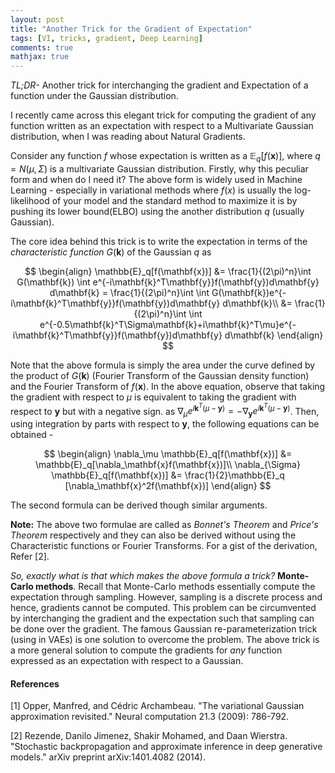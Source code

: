 ```yaml
---
layout: post
title: "Another Trick for the Gradient of Expectation"
tags: [VI, tricks, gradient, Deep Learning]
comments: true
mathjax: true
---
```


*TL;DR-* Another trick for interchanging the gradient and Expectation of a function under the Gaussian distribution.

I recently came across this elegant trick for computing the gradient of any function written as an expectation with respect to a Multivariate Gaussian distribution, when I was reading about Natural Gradients.

Consider any function $f$ whose expectation is written as a $\mathbb{E}_q[f(\mathbf{x})]$, where $q = N(\mu, \Sigma)$ is a multivariate Gaussian distribution. Firstly, why this peculiar form and when do I need it? The above form is widely used in Machine Learning - especially in variational methods where $f(x)$ is usually the log-likelihood of your model and the standard method to maximize it is by pushing its lower bound(ELBO) using the another distribution $q$ (usually Gaussian).

The core idea behind this trick is to write the expectation in terms of the *characteristic function* $G(\mathbf{k})$ of the Gaussian $q$ as

$$
\begin{align}
\mathbb{E}_q[f(\mathbf{x})] &= \frac{1}{(2\pi)^n}\int  G(\mathbf{k}) \int e^{-i\mathbf{k}^T\mathbf{y}}f(\mathbf{y})d\mathbf{y} d\mathbf{k} = \frac{1}{(2\pi)^n}\int \int G(\mathbf{k})e^{-i\mathbf{k}^T\mathbf{y}}f(\mathbf{y})d\mathbf{y} d\mathbf{k}\\
&= \frac{1}{(2\pi)^n}\int \int e^{-0.5\mathbf{k}^T\Sigma\mathbf{k}+i\mathbf{k}^T\mu}e^{-i\mathbf{k}^T\mathbf{y}}f(\mathbf{y})d\mathbf{y} d\mathbf{k}
\end{align}
$$

Note that the above formula is simply the area under the curve defined by the product of $G(\mathbf{k})$ (Fourier Transform of the Gaussian density function) and the Fourier Transform of $f(\mathbf{x})$. In the above equation, observe that taking the gradient with respect to $\mu$ is equivalent to taking the gradient with respect to $\mathbf{y}$ but with a negative sign. as $\nabla_{\mu}e^{i\mathbf{k}^T(\mu - \mathbf{y})} = - \nabla_{\mathbf{y}}e^{i\mathbf{k}^T(\mu - \mathbf{y})}$. Then, using integration by parts with respect to $\mathbf{y}$, the following equations can be obtained -

$$
\begin{align}
\nabla_\mu \mathbb{E}_q[f(\mathbf{x})] &= \mathbb{E}_q[\nabla_\mathbf{x}f(\mathbf{x})]\\
\nabla_{\Sigma} \mathbb{E}_q[f(\mathbf{x})] &= \frac{1}{2}\mathbb{E}_q [\nabla_\mathbf{x}^2f(\mathbf{x})]
\end{align}
$$

The second formula can be derived though similar arguments.

**Note:** The above two formulae are called as *Bonnet's Theorem* and *Price's Theorem* respectively and they can also be derived without using the Characteristic functions or Fourier Transforms. For a gist of the derivation, Refer [2].

*So, exactly what is that which makes the above formula a trick?* **Monte-Carlo methods**. Recall that Monte-Carlo methods essentially compute the expectation through sampling.
However, sampling is a discrete process and hence, gradients cannot be computed. This problem can be circumvented by interchanging the gradient and the expectation such that sampling can be done over the gradient. The famous Gaussian re-parameterization trick (using in VAEs) is one solution to overcome the problem. The above trick is a more general solution to compute the gradients for *any* function expressed as an expectation with respect to a Gaussian.

#### References
[1] Opper, Manfred, and Cédric Archambeau. "The variational Gaussian approximation revisited." Neural computation 21.3 (2009): 786-792.

[2] Rezende, Danilo Jimenez, Shakir Mohamed, and Daan Wierstra. "Stochastic backpropagation and approximate inference in deep generative models." arXiv preprint arXiv:1401.4082 (2014).
